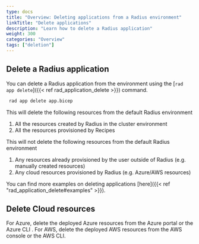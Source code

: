 ```yaml
---
type: docs
title: "Overview: Deleting applications from a Radius environment"
linkTitle: "Delete applications"
description: "Learn how to delete a Radius application"
weight: 300
categories: "Overview"
tags: ["deletion"]
---
```


## Delete a Radius application

You can delete a Radius application from the environment using the [`rad app delete`]({{< ref rad_application_delete >}}) command.

```bash
 rad app delete app.bicep
 ```

 This will delete the following resources from the default Radius environment
 
  1. All the resources created by Radius in the cluster environment
  2. All the resources provisioned by Recipes
  
 This will not delete the following resources from the default Radius environment
 
 1. Any resources already provisioned by the user outside of Radius (e.g. manually created resources)
 2. Any cloud resources provisioned by Radius (e.g. Azure/AWS resources)
 
 You can find more examples on deleting applications [here]({{< ref "rad_application_delete#examples" >}}).

## Delete Cloud resources

For Azure, delete the deployed Azure resources from the Azure portal or the Azure CLI . For AWS, delete the deployed AWS resources from the AWS console or the AWS CLI.


 